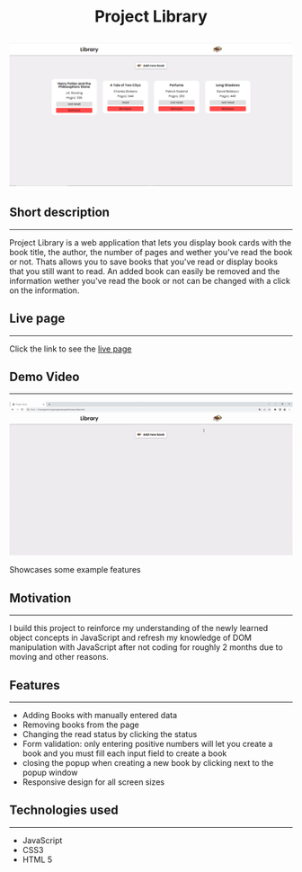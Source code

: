 <h1 align="center">Project Library</h1>

![Showcase](./resources/images/Showcase.PNG)
------
## Short description
----
Project Library is a web application that lets you display book cards with the book title, the author, the number of pages and wether you've read the book or not. Thats allows you to save books that you've read or display books that you still want to read. An added book can easily be removed and the information wether you've read the book or not can be changed with a click on the information.

## Live page
---
Click the link to see the [live page](https://dannyruda.github.io/projectLibrary/)

## Demo Video
---
![Showcase GIF](./resources/images/showcaseGIF.gif)

Showcases some example features

## Motivation
---
I build this project to reinforce my understanding of the newly learned object concepts in JavaScript and refresh my knowledge of DOM manipulation with JavaScript after not coding for roughly 2 months due to moving and other reasons.

## Features
---
- Adding Books with manually entered data
- Removing books from the page
- Changing the read status by clicking the status
- Form validation: only entering positive numbers will let you create a book and you must fill each input field to create a book
- closing the popup when creating a new book by clicking next to the popup window
- Responsive design for all screen sizes

## Technologies used
---
- JavaScript
- CSS3
- HTML 5